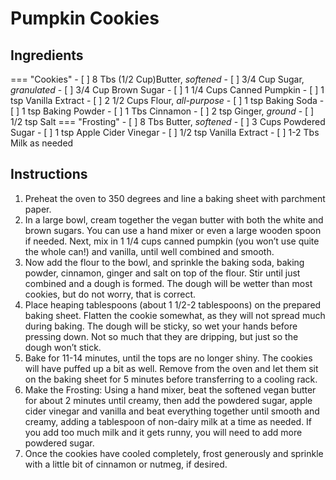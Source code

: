 # Pumpkin Cookies

## Ingredients

=== "Cookies"
    - [ ] 8 Tbs (1/2 Cup)Butter, *softened*
    - [ ] 3/4 Cup Sugar, *granulated*
    - [ ] 3/4 Cup Brown Sugar
    - [ ] 1 1/4 Cups Canned Pumpkin
    - [ ] 1 tsp Vanilla Extract
    - [ ] 2 1/2 Cups Flour, *all-purpose*
    - [ ] 1 tsp Baking Soda
    - [ ] 1 tsp Baking Powder
    - [ ] 1 Tbs Cinnamon
    - [ ] 2 tsp Ginger, *ground*
    - [ ] 1/2 tsp Salt
=== "Frosting"
    - [ ] 8 Tbs Butter, *softened*
    - [ ] 3 Cups Powdered Sugar
    - [ ] 1 tsp Apple Cider Vinegar
    - [ ] 1/2 tsp Vanilla Extract
    - [ ] 1-2 Tbs Milk as needed

## Instructions

1. Preheat the oven to 350 degrees and line a baking sheet with parchment paper.
2. In a large bowl, cream together the vegan butter with both the white and brown sugars. You can use a hand mixer or even a large wooden spoon if needed. Next, mix in 1 1/4 cups canned pumpkin (you won’t use quite the whole can!) and vanilla, until well combined and smooth.
3. Now add the flour to the bowl, and sprinkle the baking soda, baking powder, cinnamon, ginger and salt on top of the flour. Stir until just combined and a dough is formed. The dough will be wetter than most cookies, but do not worry, that is correct.
4. Place heaping tablespoons (about 1 1/2-2 tablespoons) on the prepared baking sheet. Flatten the cookie somewhat, as they will not spread much during baking. The dough will be sticky, so wet your hands before pressing down. Not so much that they are dripping, but just so the dough won’t stick.
5. Bake for 11-14 minutes, until the tops are no longer shiny. The cookies will have puffed up a bit as well. Remove from the oven and let them sit on the baking sheet for 5 minutes before transferring to a cooling rack.
6. Make the Frosting: Using a hand mixer, beat the softened vegan butter for about 2 minutes until creamy, then add the powdered sugar, apple cider vinegar and vanilla and beat everything together until smooth and creamy, adding a tablespoon of non-dairy milk at a time as needed. If you add too much milk and it gets runny, you will need to add more powdered sugar.
7. Once the cookies have cooled completely, frost generously and sprinkle with a little bit of cinnamon or nutmeg, if desired.
